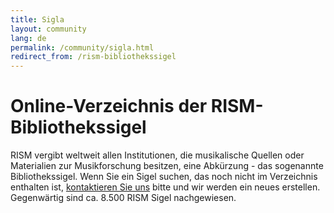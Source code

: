 ```yaml
---
title: Sigla
layout: community
lang: de
permalink: /community/sigla.html
redirect_from: /rism-bibliothekssigel
---
```


# Online-Verzeichnis der RISM-Bibliothekssigel

RISM vergibt weltweit allen Institutionen, die musikalische Quellen oder Materialien zur Musikforschung besitzen, eine Abkürzung - das sogenannte Bibliothekssigel. Wenn Sie ein Sigel suchen, das noch nicht im Verzeichnis enthalten ist, [kontaktieren Sie uns](mailto:contact@rism.info) bitte und wir werden ein neues erstellen. Gegenwärtig sind ca. 8.500 RISM Sigel nachgewiesen.

<script type="text/javascript" src=" /javascript/sigla.js"></script>
<div id="siglaCatalog" sruhost="https://beta.rism.info" limit="20"> </div>
